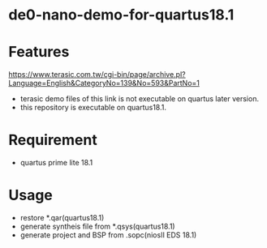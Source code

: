 # de0-nano-demo-for-quartus18.1

# Features
https://www.terasic.com.tw/cgi-bin/page/archive.pl?Language=English&CategoryNo=139&No=593&PartNo=1

* terasic demo files of this link is not executable on quartus later version.
* this repository is executable on quartus18.1.

# Requirement
* quartus prime lite 18.1 

# Usage

* restore *.qar(quartus18.1)
* generate syntheis file from *.qsys(quartus18.1)
* generate project and BSP from .sopc(niosII EDS 18.1) 




